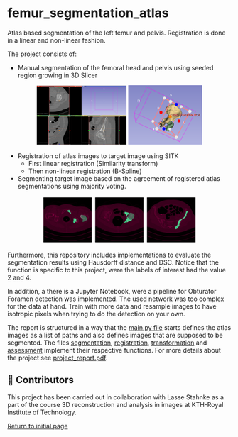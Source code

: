 # femur_segmentation_atlas
Atlas based segmentation of the left femur and pelvis. Registration is done in a linear and non-linear fashion. 

The project consists of:
 - Manual segmentation of the femoral head and pelvis using seeded region growing in 3D Slicer

<p align="center">
  <img src="https://github.com/RebeccaBonato/Master-Projects-/blob/main/images/3Dslicer_3view.png" alt="3D slicer" width="40%">
  <img src="https://github.com/RebeccaBonato/Master-Projects-/blob/main/images/3Dslicer.png" alt="3D slicer segmented" width="33%">
</p>

 - Registration of atlas images to target image using SITK
    - First linear registration (Similarity transform)
    - Then non-linear registration (B-Spline)
 - Segmenting target image based on the agreement of registered atlas segmentations using majority voting.

<p align="center">
  <img src="https://github.com/RebeccaBonato/Master-Projects-/blob/main/images/Atlas_Segmentation.png" alt="Atlas based segmentation" width="70%">
</p>
 
 Furthermore, this repository includes implementations to evaluate the segmentation results using Hausdorff distance and DSC. Notice that the function is specific to this project, were the labels of interest had the value 2 and 4. 
 
 In addition, a there is a Jupyter Notebook, were a pipeline for Obturator Foramen detection was implemented. The used network was too complex for the data at hand. Train with more data and resample images to have isotropic pixels when trying to do the detection on your own. 
 
 The report is structured in a way that the [main.py file](main.py) starts defines the atlas images as a list of paths and also defines images that are supposed to be segmented. The files [segmentation](segmentation.py), [registration](registration.py), [transformation](transformation.py) and [assessment](assessment.py) implement their respective functions. For more details about the project see [project_report.pdf](project_report.pdf).


 ## :handshake: Contributors
 This project has been carried out in collaboration with Lasse Stahnke as a part of the course 3D reconstruction and analysis in images at KTH-Royal Institute of Technology. 

[Return to initial page](https://github.com/RebeccaBonato/Master-Projects-/blob/main/README.md)
